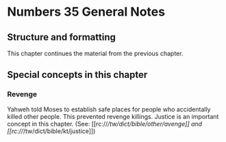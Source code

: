 # Numbers 35 General Notes
## Structure and formatting
This chapter continues the material from the previous chapter.

## Special concepts in this chapter
### Revenge
Yahweh told Moses to establish safe places for people who accidentally killed other people. This prevented revenge killings. Justice is an important concept in this chapter. (See: [[rc://*/tw/dict/bible/other/avenge]] and [[rc://*/tw/dict/bible/kt/justice]])